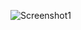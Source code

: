 ![Screenshot1](https://user-images.githubusercontent.com/84663829/145854062-a622bdc6-5ac4-4045-886e-224bd58b510c.png)

